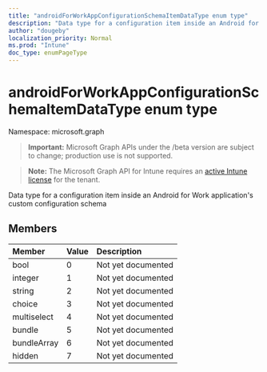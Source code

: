 ```yaml
---
title: "androidForWorkAppConfigurationSchemaItemDataType enum type"
description: "Data type for a configuration item inside an Android for Work application's custom configuration schema"
author: "dougeby"
localization_priority: Normal
ms.prod: "Intune"
doc_type: enumPageType
---
```


# androidForWorkAppConfigurationSchemaItemDataType enum type

Namespace: microsoft.graph

> **Important:** Microsoft Graph APIs under the /beta version are subject to change; production use is not supported.

> **Note:** The Microsoft Graph API for Intune requires an [active Intune license](https://go.microsoft.com/fwlink/?linkid=839381) for the tenant.

Data type for a configuration item inside an Android for Work application's custom configuration schema

## Members
|Member|Value|Description|
|:---|:---|:---|
|bool|0|Not yet documented|
|integer|1|Not yet documented|
|string|2|Not yet documented|
|choice|3|Not yet documented|
|multiselect|4|Not yet documented|
|bundle|5|Not yet documented|
|bundleArray|6|Not yet documented|
|hidden|7|Not yet documented|




